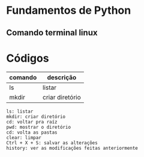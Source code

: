 # Fundamentos de Python

## Comando terminal linux


# Códigos

|comando|descrição          |
|-------|-------------------|
|ls     | listar            |
|mkdir  | criar diretório   |


```
ls: listar
mkdir: criar diretório 
cd: voltar pra raíz
pwd: mostrar o diretório
cd: volta as pastas
clear: limpar
Ctrl + X + S: salvar as alterações
history: ver as modificações feitas anteriormente
```
